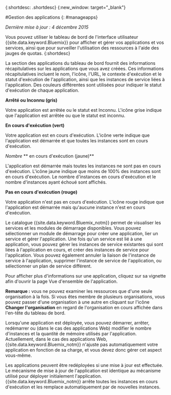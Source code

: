{:shortdesc: .shortdesc}
{:new_window: target="_blank"}

#Gestion des applications
{: #manageapps}

*Dernière mise à jour : 4 décembre 2015*

Vous pouvez utiliser le tableau de bord de l'interface utilisateur {{site.data.keyword.Bluemix}} pour afficher et gérer vos applications
et vos services, ainsi que pour surveiller
l'utilisation des ressources à l'aide des jauges de quotas.
{:shortdesc}

La section des applications du tableau de bord fournit des informations récapitulatives sur les applications que vous avez créées. Ces informations récapitulatives incluent le nom, l'icône, l'URL, le contexte d'exécution et le statut d'exécution de l'application, ainsi
que les instances de service liées à l'application. Des couleurs différentes sont utilisées pour indiquer le statut d'exécution de chaque application.

**Arrêté ou Inconnu (gris)**

  Votre application est arrêtée ou le statut est Inconnu. L'icône grise indique que l'application est arrêtée ou que le statut est inconnu.

**En cours d'exécution (vert)**

  Votre application est en cours d'exécution. L'icône verte indique que l'application est démarrée et que toutes les instances sont en cours d'exécution.

*Nombre* ** en cours d'exécution (jaune)**

  L'application est démarrée mais toutes les instances ne sont pas en cours d'exécution. L'icône jaune indique que moins de 100% des instances sont
en cours d'exécution. Le nombre d'instances en cours d'exécution et le nombre
d'instances ayant échoué sont affichés.

**Pas en cours d'exécution (rouge)**

  Votre application n'est pas en cours d'exécution. L'icône rouge indique que l'application est démarrée mais qu'aucune instance n'est en cours d'exécution.

Le catalogue {{site.data.keyword.Bluemix_notm}} permet de visualiser les services et les modules de démarrage disponibles. Vous pouvez sélectionner un module de démarrage pour créer une application, lier un service et gérer l'application. Une fois qu'un service est lié à une application, vous pouvez gérer les instances de service
existantes qui sont liées à l'application en cours, et créer des instances de service pour l'application. Vous pouvez également annuler la liaison de l'instance de service à l'application,
supprimer l'instance de service de l'application, ou sélectionner un plan de service
différent.

Pour afficher plus d'informations sur une application, cliquez sur sa vignette afin d'ouvrir la page Vue d'ensemble de l'application.

**Remarque :** vous ne pouvez examiner les ressources que d'une seule organisation à la fois. Si vous êtes membre de plusieurs
organisations, vous pouvez passer d'une organisation à une autre en cliquant sur l'icône **Changer l'organisation** en regard de
l'organisation en cours affichée dans l'en-tête du tableau de bord.

Lorsqu'une application est déployée, vous pouvez démarrer, arrêter, redémarrer
ou (dans le cas des applications Web) modifier le nombre d'instances et la quantité de mémoire utilisés par l'application. Actuellement, dans le cas des applications
Web, {{site.data.keyword.Bluemix_notm}} n'ajuste pas automatiquement votre application en fonction de sa charge, et vous
devez donc gérer cet aspect vous-même.

Les applications peuvent être redéployées si une mise à jour est effectuée. Le mécanisme de mise à
jour de l'application est identique au mécanisme utilisé pour déployer initialement l'application. {{site.data.keyword.Bluemix_notm}}
arrête toutes les instances en cours d'exécution et les remplace automatiquement par de nouvelles instances.
